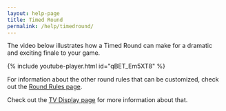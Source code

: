 ```yaml
---
layout: help-page
title: Timed Round
permalink: /help/timedround/
---
```


The video below illustrates how a Timed Round can make for a dramatic and exciting finale to your game.

{% include youtube-player.html id="qBET_Em5XT8" %}

For information about the other round rules that can be customized, check out the [Round Rules page](/help/roundrules).

Check out the [TV Display page](/help/tv) for more information about that.
